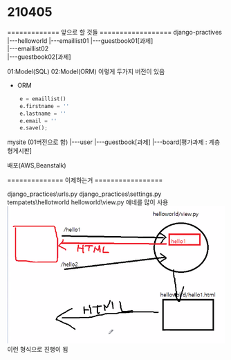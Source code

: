 # 210405

============= 앞으로 할 것들 ==================
django-practives
    |---helloworld
    |---emaillist01
    |---guestbook01[과제]   
    |---emaillist02          
    |---guestbook02[과제]

01:Model(SQL)
02:Model(ORM) 
이렇게 두가지 버전이 있음

- ORM
```python
    e = emaillist()
    e.firstname = ''
    e.lastname = ''
    e.email = ''
    e.save();
```

mysite (01버전으로 함)
    |---user
    |---guestbook[과제]
    |---board[평가과제 : 계층형게시판]
 
배포(AWS,Beanstalk)

============== 이제하는거 =================

django_practices\urls.py
django_practices\settings.py
tempatets\hellotworld
helloworld\view.py
얘네를 많이 사용
![img.png](img.png)
이런 형식으로 진행이 됨

```html

```
